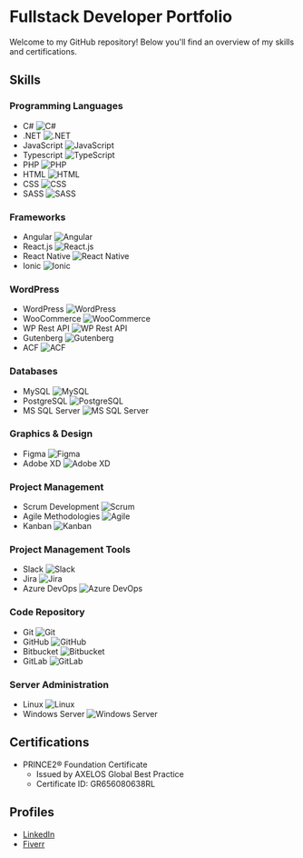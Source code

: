 # Fullstack Developer Portfolio

Welcome to my GitHub repository! Below you'll find an overview of my skills and certifications.

## Skills

### Programming Languages

- C# ![C#](https://img.shields.io/badge/C%23-239120?style=for-the-badge&logo=csharp&logoColor=white)
- .NET ![.NET](https://img.shields.io/badge/.NET-512BD4?style=for-the-badge&logo=.net&logoColor=white)
- JavaScript ![JavaScript](https://img.shields.io/badge/JavaScript-F7DF1E?style=for-the-badge&logo=javascript&logoColor=black)
- Typescript ![TypeScript](https://img.shields.io/badge/TypeScript-3178C6?style=for-the-badge&logo=typescript&logoColor=white)
- PHP ![PHP](https://img.shields.io/badge/PHP-777BB4?style=for-the-badge&logo=php&logoColor=white)
- HTML ![HTML](https://img.shields.io/badge/HTML5-E34F26?style=for-the-badge&logo=html5&logoColor=white)
- CSS ![CSS](https://img.shields.io/badge/CSS3-1572B6?style=for-the-badge&logo=css3&logoColor=white)
- SASS ![SASS](https://img.shields.io/badge/SASS-CC6699?style=for-the-badge&logo=sass&logoColor=white)

### Frameworks

- Angular ![Angular](https://img.shields.io/badge/Angular-DD0031?style=for-the-badge&logo=angular&logoColor=white)
- React.js ![React.js](https://img.shields.io/badge/React-61DAFB?style=for-the-badge&logo=react&logoColor=white)
- React Native ![React Native](https://img.shields.io/badge/React_Native-61DAFB?style=for-the-badge&logo=react&logoColor=white)
- Ionic ![Ionic](https://img.shields.io/badge/Ionic-3880FF?style=for-the-badge&logo=ionic&logoColor=white)

### WordPress

- WordPress ![WordPress](https://img.shields.io/badge/WordPress-21759B?style=for-the-badge&logo=wordpress&logoColor=white)
- WooCommerce ![WooCommerce](https://img.shields.io/badge/WooCommerce-96588A?style=for-the-badge&logo=woocommerce&logoColor=white)
- WP Rest API ![WP Rest API](https://img.shields.io/badge/WP_Rest_API-0073AA?style=for-the-badge&logo=wordpress&logoColor=white)
- Gutenberg ![Gutenberg](https://img.shields.io/badge/Gutenberg-000000?style=for-the-badge&logo=wordpress&logoColor=white)
- ACF ![ACF](https://img.shields.io/badge/ACF-005082?style=for-the-badge&logo=acf&logoColor=white)

### Databases

- MySQL ![MySQL](https://img.shields.io/badge/MySQL-4479A1?style=for-the-badge&logo=mysql&logoColor=white)
- PostgreSQL ![PostgreSQL](https://img.shields.io/badge/PostgreSQL-336791?style=for-the-badge&logo=postgresql&logoColor=white)
- MS SQL Server ![MS SQL Server](https://img.shields.io/badge/MS_SQL_Server-CC2927?style=for-the-badge&logo=microsoftsqlserver&logoColor=white)

### Graphics & Design

- Figma ![Figma](https://img.shields.io/badge/Figma-F24E1E?style=for-the-badge&logo=figma&logoColor=white)
- Adobe XD ![Adobe XD](https://img.shields.io/badge/Adobe_XD-FF61F6?style=for-the-badge&logo=adobexd&logoColor=white)

### Project Management

- Scrum Development ![Scrum](https://img.shields.io/badge/Scrum-6DB33F?style=for-the-badge&logo=scrum&logoColor=white)
- Agile Methodologies ![Agile](https://img.shields.io/badge/Agile-009FDA?style=for-the-badge&logo=agile&logoColor=white)
- Kanban ![Kanban](https://img.shields.io/badge/Kanban-009FDA?style=for-the-badge&logo=kanban&logoColor=white)

### Project Management Tools

- Slack ![Slack](https://img.shields.io/badge/Slack-4A154B?style=for-the-badge&logo=slack&logoColor=white)
- Jira ![Jira](https://img.shields.io/badge/Jira-0052CC?style=for-the-badge&logo=jira&logoColor=white)
- Azure DevOps ![Azure DevOps](https://img.shields.io/badge/Azure_DevOps-0078D7?style=for-the-badge&logo=azuredevops&logoColor=white)

### Code Repository

- Git ![Git](https://img.shields.io/badge/Git-F05032?style=for-the-badge&logo=git&logoColor=white)
- GitHub ![GitHub](https://img.shields.io/badge/GitHub-181717?style=for-the-badge&logo=github&logoColor=white)
- Bitbucket ![Bitbucket](https://img.shields.io/badge/Bitbucket-0052CC?style=for-the-badge&logo=bitbucket&logoColor=white)
- GitLab ![GitLab](https://img.shields.io/badge/GitLab-FCA121?style=for-the-badge&logo=gitlab&logoColor=white)

### Server Administration

- Linux ![Linux](https://img.shields.io/badge/Linux-FCC624?style=for-the-badge&logo=linux&logoColor=black)
- Windows Server ![Windows Server](https://img.shields.io/badge/Windows_Server-0078D6?style=for-the-badge&logo=windows&logoColor=white)

## Certifications

- PRINCE2® Foundation Certificate
  - Issued by AXELOS Global Best Practice
  - Certificate ID: GR656080638RL

## Profiles

- [LinkedIn](https://www.linkedin.com/in/robertluczynski)
- [Fiverr](https://www.fiverr.com/robertluczynski)
